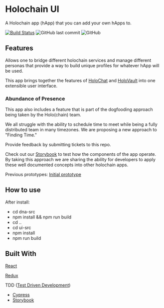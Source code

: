 # Holochain UI
A Holochain app (hApp) that you can add your own hApps to.

[![Build Status](https://travis-ci.org/holochain/holochain-ui.svg?branch=develop)](https://travis-ci.org/holochain/holochain-ui)
![GitHub last commit](https://img.shields.io/github/last-commit/holochain/holochain-ui.svg)
![GitHub](https://img.shields.io/github/license/holochain/holochain-ui.svg)

## Features
Allows one to bridge different holochain services and manage different personas that provide a way to build unique profiles for whatever hApp will be used.

This app brings together the features of [HoloChat](https://github.com/holochain/holochat) and [HoloVault](https://github.com/holochain/holo-vault) into one extensible user interface.

### Abundance of Presence
This app also includes a feature that is part of the dogfooding approach being taken by the Holo(chain) team.

We all struggle with the ability to schedule time to meet while being a fully distributed team in many timezones. We are proposing a new approach to "Finding Time."

Provide feedback by submitting tickets to this repo.

Check out our [Storybook](https://holochain.github.io/holochain-ui/index.html?selectedKind=HoloVault%2FPersona&selectedStory=New%20Persona&full=0&addons=1&stories=1&panelRight=0&addonPanel=storybook%2Fnotes%2Fpanel) to test how the components of the app operate. By taking this approach we are sharing the ability for developers to apply these well documented concepts into other holochain apps.

Previous prototypes:
[Initial prototype](https://marvelapp.com/31d2c27/)

## How to use

After install:
- cd dna-src
 - npm install && npm run build
- cd ..
- cd ui-src
 - npm install
 - npm run build


## Built With
[React](https://reactjs.org/)

[Redux](https://redux.js.org/)

TDD ([Test Driven Development](http://blog.cleancoder.com/uncle-bob/2017/10/03/TestContravariance.html))
 - [Cypress](https://www.cypress.io/)
 - [Storybook](https://storybook.js.org/)
